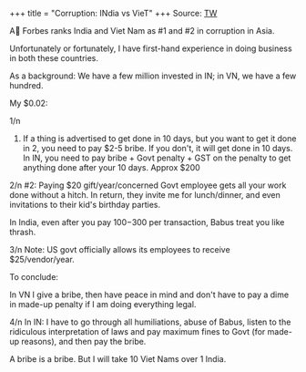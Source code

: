 +++
title = "Corruption: INdia vs VieT"
+++
Source: [TW](https://threadreaderapp.com/thread/1554912943065554944.html)



A🧵
Forbes ranks India and Viet Nam as #1 and #2 in corruption in Asia.

Unfortunately or fortunately, I have first-hand experience in doing business in both these countries.

As a background: We have a few million invested in IN; in VN, we have a few hundred.

My $0.02:

1/n
1. If a thing is advertised to get done in 10 days, but you want to get it done in 2, you need to pay $2-5 bribe. If you don't, it will get done in 10 days.
   In IN, you need to pay bribe + Govt penalty + GST on the penalty to get anything done after your 10 days. Approx $200

2/n
#2: Paying $20 gift/year/concerned Govt employee gets all your work done without a hitch. In return, they invite me for lunch/dinner, and even invitations to their kid's birthday parties.

In India, even after you pay $100-$300 per transaction, Babus treat you like thrash.

3/n
Note: US govt officially allows its employees to receive $25/vendor/year.

To conclude:

In VN I give a bribe, then have peace in mind and don't have to pay a dime in made-up penalty if I am doing everything legal.

4/n
In IN: I have to go through all humiliations, abuse of Babus, listen to the ridiculous interpretation of laws and pay maximum fines to Govt (for made-up reasons), and then pay the bribe.

A bribe is a bribe. But I will take 10 Viet Nams over 1 India.
